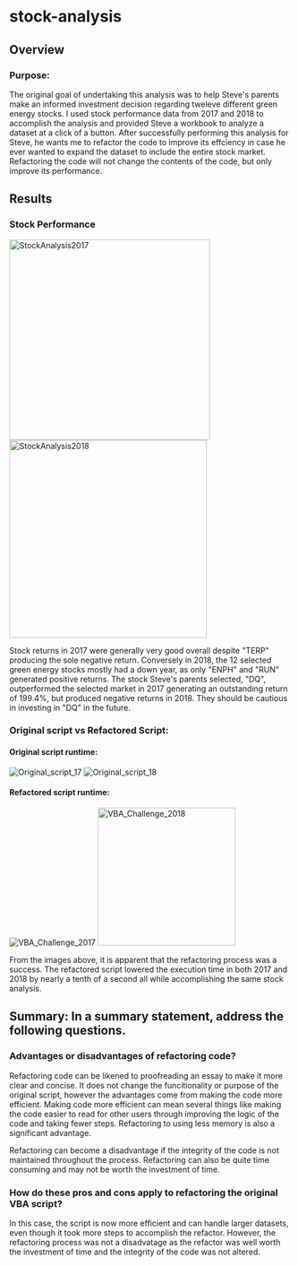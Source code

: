 # stock-analysis

## Overview
### Purpose:
The original goal of undertaking this analysis was to help Steve's parents make an informed investment decision regarding tweleve different green energy stocks. I used stock performance data from 2017 and 2018 to accomplish the analysis and provided Steve a workbook to analyze a dataset at a click of a button. After successfully performing this analysis for Steve, he wants me to refactor the code to improve its effciency in case he ever wanted to expand the dataset to include the entire stock market. Refactoring the code will not change the contents of the code, but only improve its performance.

## Results
### Stock Performance
<img width="358" alt="StockAnalysis2017" src="https://user-images.githubusercontent.com/96351306/149578754-83160851-5159-4e2b-8156-a997de91a884.png">
<img width="353" alt="StockAnalysis2018" src="https://user-images.githubusercontent.com/96351306/149578765-2764e9bb-d156-4b1f-b1b4-d849481ad2dd.png">

Stock returns in 2017 were generally very good overall despite "TERP" producing the sole negative return. Conversely in 2018, the 12 selected green energy stocks mostly had a down year, as only "ENPH" and "RUN" generated positive returns. The stock Steve's parents selected, "DQ", outperformed the selected market in 2017 generating an outstanding return of 199.4%, but produced negative returns in 2018. They should be cautious in investing in "DQ" in the future.

### Original script vs Refactored Script:
#### Original script runtime:
![Original_script_17](https://user-images.githubusercontent.com/96351306/149578797-6bc17976-662f-4453-b773-94a5100d4784.png)
![Original_script_18](https://user-images.githubusercontent.com/96351306/149578817-0a1a7939-7532-43e0-b6b2-0b5e835c5b20.png)

#### Refactored script runtime:
![VBA_Challenge_2017](https://user-images.githubusercontent.com/96351306/149578856-2e249b7e-2c50-4cc2-8239-4186a5b186a9.png)
<img width="246" alt="VBA_Challenge_2018" src="https://user-images.githubusercontent.com/96351306/149578879-e724618f-3da7-4d55-b5ce-afafe60075d2.png">

From the images above, it is apparent that the refactoring process was a success. The refactored script lowered the execution time in both 2017 and 2018 by nearly a tenth of a second all while accomplishing the same stock analysis.


## Summary: In a summary statement, address the following questions.
### Advantages or disadvantages of refactoring code?
Refactoring code can be likened to proofreading an essay to make it more clear and concise. It does not change the funcitionality or purpose of the original script, however the advantages come from making the code more efficient. Making code more efficient can mean several things like making the code easier to read for other users through improving the logic of the code and taking fewer steps. Refactoring to using less memory is also a significant advantage.

Refactoring can become a disadvantage if the integrity of the code is not maintained throughout the process. Refactoring can also be quite time consuming and may not be worth the investment of time.

### How do these pros and cons apply to refactoring the original VBA script?
In this case, the script is now more efficient and can handle larger datasets, even though it took more steps to accomplish the refactor. However, the refactoring process was not a disadvatage as the refactor was well worth the investment of time and the integrity of the code was not altered.
